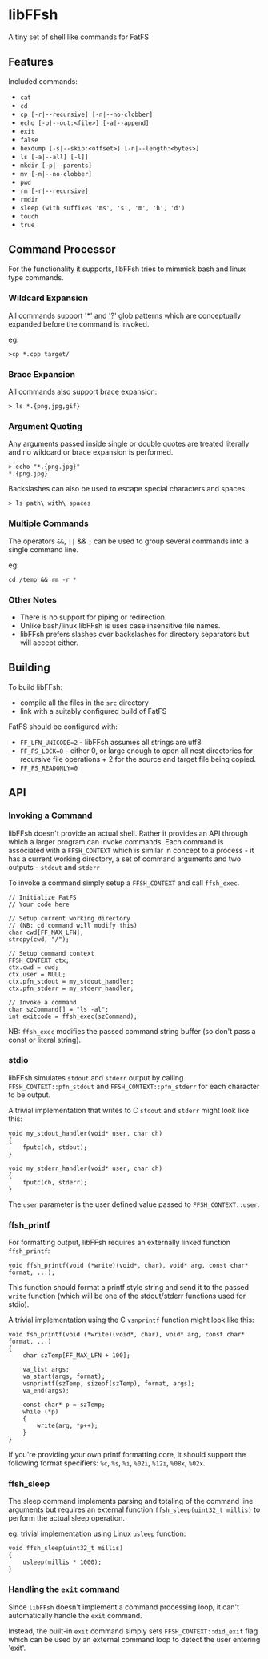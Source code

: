 # libFFsh

A tiny set of shell like commands for FatFS

## Features

Included commands:

* `cat`
* `cd`
* `cp [-r|--recursive] [-n|--no-clobber]`
* `echo [-o|--out:<file>] [-a|--append]`
* `exit`
* `false`
* `hexdump [-s|--skip:<offset>] [-n|--length:<bytes>]`
* `ls [-a|--all] [-l]]`
* `mkdir [-p|--parents]`
* `mv [-n|--no-clobber]`
* `pwd`
* `rm [-r|--recursive]`
* `rmdir`
* `sleep (with suffixes 'ms', 's', 'm', 'h', 'd')`
* `touch`
* `true`


## Command Processor

For the functionality it supports, libFFsh tries to mimmick bash and linux type commands.

### Wildcard Expansion

All commands support '*' and '?' glob patterns which are conceptually expanded before the 
command is invoked.

eg:

```
>cp *.cpp target/
```

### Brace Expansion

All commands also support brace expansion:

```
> ls *.{png,jpg,gif}
```

### Argument Quoting

Any arguments passed inside single or double quotes are treated literally and no 
wildcard or brace expansion is performed.

```
> echo "*.{png.jpg}"
*.{png.jpg}
```

Backslashes can also be used to escape special characters and spaces:

```
> ls path\ with\ spaces
```

### Multiple Commands

The operators `&&`, `||` && `;` can be used to group several commands into
a single command line.

eg:

```
cd /temp && rm -r *
```



### Other Notes

* There is no support for piping or redirection.
* Unlike bash/linux libFFsh is uses case insensitive file names.
* libFFsh prefers slashes over backslashes for directory separators
  but will accept either.




## Building

To build libFFsh:

* compile all the files in the `src` directory
* link with a suitably configured build of FatFS

FatFS should be configured with:

* `FF_LFN_UNICODE=2` - libFFsh assumes all strings are utf8
* `FF_FS_LOCK=8` - either 0, or large enough to open all nest directories for recursive file
  operations + 2 for the source and target file being copied.
* `FF_FS_READONLY=0`



## API

### Invoking a Command

libFFsh doesn't provide an actual shell.  Rather it provides an API through which
a larger program can invoke commands.  Each command is associated with a `FFSH_CONTEXT`
which is similar in concept to a process - it has a current working directory, a set of
command arguments and two outputs - `stdout` and `stderr`

To invoke a command simply setup a `FFSH_CONTEXT` and call `ffsh_exec`.

```
// Initialize FatFS
// Your code here

// Setup current working directory 
// (NB: cd command will modify this)
char cwd[FF_MAX_LFN];
strcpy(cwd, "/");

// Setup command context
FFSH_CONTEXT ctx;
ctx.cwd = cwd;
ctx.user = NULL;
ctx.pfn_stdout = my_stdout_handler;
ctx.pfn_stderr = my_stderr_handler;

// Invoke a command
char szCommand[] = "ls -al";
int exitcode = ffsh_exec(szCommand);
```

NB: `ffsh_exec` modifies the passed command string buffer (so don't pass a const 
or literal string).



### stdio

libFFsh simulates `stdout` and `stderr` output by calling `FFSH_CONTEXT::pfn_stdout`
and `FFSH_CONTEXT::pfn_stderr` for each character to be output.

A trivial implementation that writes to C `stdout` and `stderr` might look like this:

```
void my_stdout_handler(void* user, char ch)
{
    fputc(ch, stdout);
}

void my_stderr_handler(void* user, char ch)
{
    fputc(ch, stderr);
}
```

The `user` parameter is the user defined value passed to `FFSH_CONTEXT::user`.



### ffsh_printf

For formatting output, libFFsh requires an externally linked function `ffsh_printf`:

```
void ffsh_printf(void (*write)(void*, char), void* arg, const char* format, ...);
```

This function should format a printf style string and send it to the passed `write`
function (which will be one of the stdout/stderr functions used for stdio).

A trivial implementation using the C `vsnprintf` function might look like this:

```
void fsh_printf(void (*write)(void*, char), void* arg, const char* format, ...)
{
    char szTemp[FF_MAX_LFN + 100];

    va_list args;
    va_start(args, format);
    vsnprintf(szTemp, sizeof(szTemp), format, args);
    va_end(args);

    const char* p = szTemp;
    while (*p)
    {
        write(arg, *p++);
    }
}
```

If you're providing your own printf formatting core, it should support the following
format specifiers: `%c`, `%s`, `%i`, `%02i`, `%12i`, `%08x`, `%02x`.


### ffsh_sleep

The sleep command implements parsing and totaling of the command line arguments but
requires an external function `ffsh_sleep(uint32_t millis)` to perform the actual
sleep operation.

eg: trivial implementation using Linux `usleep` function:

```
void ffsh_sleep(uint32_t millis)
{
    usleep(millis * 1000);
}
```



### Handling the `exit` command

Since `libFFsh` doesn't implement a command processing loop, it can't automatically
handle the `exit` command.  

Instead, the built-in `exit` command simply sets `FFSH_CONTEXT::did_exit` flag which
can be used by an external command loop to detect the user entering 'exit'.



